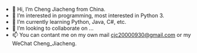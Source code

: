 - 👋 Hi, I’m Cheng Jiacheng from China.
- 👀 I’m interested in programming, most interested in Python 3.
- 🌱 I’m currently learning Python, Java, C#, etc.
- 💞️ I’m looking to collaborate on ...
- 📫 You can contant me on my own mail cjc20000930@gmail.com or my WeChat Cheng_Jiacheng.

<!---
cjc2000/cjc2000 is a ✨ special ✨ repository because its `README.md` (this file) appears on your GitHub profile.
You can click the Preview link to take a look at your changes.
--->
